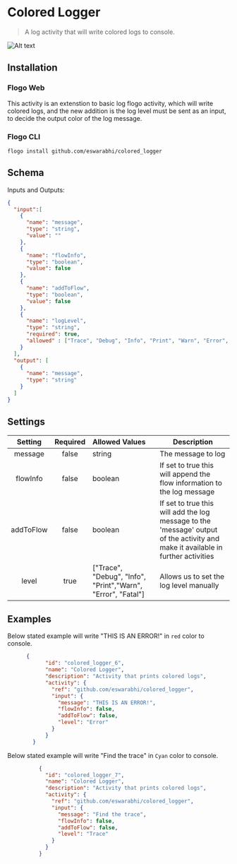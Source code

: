 # Colored Logger
> A log activity that will write colored logs to console. 

![Alt text](https://i.imgur.com/XxavNUc.png)

## Installation
### Flogo Web
This activity is an extenstion to basic log flogo activity, which will write colored logs, and the new addition is the log level must be sent as an input, to decide the output color of the log message.
### Flogo CLI
```text
flogo install github.com/eswarabhi/colored_logger
```
## Schema
Inputs and Outputs:
```json
{
  "input":[
    {
      "name": "message",
      "type": "string",
      "value": ""
    },
    {
      "name": "flowInfo",
      "type": "boolean",
      "value": false
    },
    {
      "name": "addToFlow",
      "type": "boolean",
      "value": false
    },
    {
      "name": "logLevel",
      "type": "string",
      "required": true,
      "allowed" : ["Trace", "Debug", "Info", "Print", "Warn", "Error", "Fatal"]
    }
  ],
  "output": [
    {
      "name": "message",
      "type": "string"
    }
  ]
}
```
## Settings
| Setting         | Required      | Allowed Values  | Description |
| :-------------: |:-------------:| :---------------| ------------|
| message         | false         | string          |The message to log|
| flowInfo        | false         | boolean         |If set to true this will append the flow information to the log message|
| addToFlow       | false         | boolean         |If set to true this will add the log message to the 'message' output of the activity and make it available in further activities|
| level           | true          | ["Trace", "Debug", "Info", "Print","Warn", "Error", "Fatal"]| Allows us to set the log level manually|

## Examples
Below stated example will write "THIS IS AN ERROR!" in `red` color to console.
```json
      {
            "id": "colored_logger_6",
            "name": "Colored Logger",
            "description": "Activity that prints colored logs",
            "activity": {
              "ref": "github.com/eswarabhi/colored_logger",
              "input": {
                "message": "THIS IS AN ERROR!",
                "flowInfo": false,
                "addToFlow": false,
                "level": "Error"
              }
            }
        }
```
Below stated example will write "Find the trace" in `Cyan` color to console.
```json
          {
            "id": "colored_logger_7",
            "name": "Colored Logger",
            "description": "Activity that prints colored logs",
            "activity": {
              "ref": "github.com/eswarabhi/colored_logger",
              "input": {
                "message": "Find the trace",
                "flowInfo": false,
                "addToFlow": false,
                "level": "Trace"
              }
            }
          }
```
